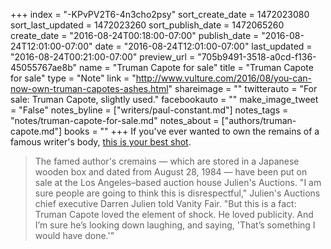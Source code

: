 +++
index = "-KPvPV2T6-4n3cho2psy"
sort_create_date = 1472023080
sort_last_updated = 1472023260
sort_publish_date = 1472065260
create_date = "2016-08-24T00:18:00-07:00"
publish_date = "2016-08-24T12:01:00-07:00"
date = "2016-08-24T12:01:00-07:00"
last_updated = "2016-08-24T00:21:00-07:00"
preview_url = "705b9491-3518-a0cd-f136-45055767ae8b"
name = "Truman Capote for sale"
title = "Truman Capote for sale"
type = "Note"
link = "http://www.vulture.com/2016/08/you-can-now-own-truman-capotes-ashes.html"
shareimage = ""
twitterauto = "For sale: Truman Capote, slightly used."
facebookauto = ""
make_image_tweet = "False"
notes_byline = ["writers/paul-constant.md"]
notes_tags = "notes/truman-capote-for-sale.md"
notes_about = ["authors/truman-capote.md"]
books = ""
+++
If you've ever wanted to own the remains of a famous writer's body, [this is your best shot](http://www.vulture.com/2016/08/you-can-now-own-truman-capotes-ashes.html).

<blockquote>The famed author's cremains — which are stored in a Japanese wooden box and dated from August 28, 1984 — have been put on sale at the Los Angeles–based auction house Julien's Auctions. "I am sure people are going to think this is disrespectful," Julien's Auctions chief executive Darren Julien told Vanity Fair. "But this is a fact: Truman Capote loved the element of shock. He loved publicity. And I’m sure he’s looking down laughing, and saying, 'That’s something I would have done.'"</blockquote>
